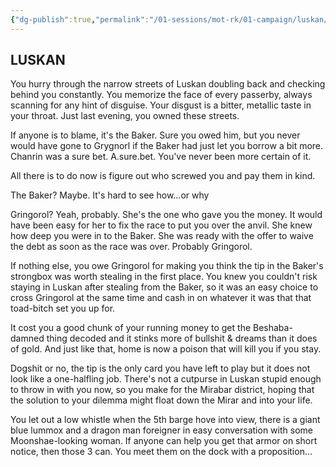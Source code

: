 ```yaml
---
{"dg-publish":true,"permalink":"/01-sessions/mot-rk/01-campaign/luskan/"}
---
```



## LUSKAN

You hurry through the narrow streets of Luskan doubling back and checking behind you constantly.  You memorize the face of every passerby, always scanning for any hint of disguise.  Your disgust is a bitter, metallic taste in your throat.  Just last evening, you owned these streets.

If anyone is to blame, it's the Baker.  Sure you owed him, but you never would have gone to Grygnorl if the Baker had just let you borrow a bit more.  Chanrin was a sure bet.  A.sure.bet.  You've never been more certain of it.  

All there is to do now is figure out who screwed you and pay them in kind.  

The Baker?  Maybe.  It's hard to see how...or why 

Gringorol?  Yeah, probably.  She's the one who gave you the money.  It would have been easy for her to fix the race to put you over the anvil.  She knew how deep you were in to the Baker.  She was ready with the offer to waive the debt as soon as the race was over.  Probably Gringorol.

If nothing else, you owe Gringorol for making you think the tip in the Baker's strongbox was worth stealing in the first place.  You knew you couldn't risk staying in Luskan after stealing from the Baker, so it was an easy choice to cross Gringorol at the same time and cash in on whatever it was that that toad-bitch set you up for.

It cost you a good chunk of your running money to get the Beshaba-damned thing decoded and it stinks more of bullshit & dreams than it does of gold.  And just like that, home is now a poison that will kill you if you stay.

Dogshit or no, the tip is the only card you have left to play but it does not look like a one-halfling job.  There's not a cutpurse in Luskan stupid enough to throw in with you now, so you make for the Mirabar district, hoping that the solution to your dilemma might float down the Mirar and into your life.  

You let out a low whistle when the 5th barge hove into view, there is a  giant blue lummox and a dragon man foreigner in easy conversation with some Moonshae-looking woman.  If anyone can help you get that armor on short notice, then those 3 can.  You meet them on the dock with a proposition...